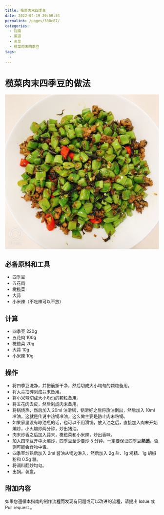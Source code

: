 ```yaml
---
title: 榄菜肉末四季豆
date: 2022-04-19 20:50:54
permalink: /pages/330c87/
categories:
  - 指南
  - 菜谱
  - 素菜
  - 榄菜肉末四季豆
tags:
  - 
---
```

# 榄菜肉末四季豆的做法

![榄菜肉末四季豆成品](/img/jpg/榄菜肉末四季豆.JPG)

## 必备原料和工具

* 四季豆
* 五花肉
* 橄榄菜
* 大蒜
* 小米辣（不吃辣可以不放）

## 计算

* 四季豆 220g
* 五花肉 100g
* 橄榄菜 20g
* 大蒜 10g
* 小米辣 10g

## 操作

* 将四季豆洗净，并把筋撕干净，然后切成大小均匀的颗粒备用。
* 将大蒜拍碎剁成蒜末备用。
* 将小米辣切成大小均匀的颗粒备用。
* 将五花肉去皮，然后剁成肉末备用。
* 将锅烧热，然后加入 20ml 油滑锅，锅滑好之后将热油倒出，然后加入 10ml 冷油，这就是传说中热锅冷油，这么做主要是防止肉末粘锅。
* 如果家里没有晾油瓶的话，也可以不用滑锅，放入油之后，直接加入肉末开始煸炒，小火煸炒两分钟，炒出猪油。
* 肉末炒香之后加入蒜末，橄榄菜和小米辣，炒出香味。
* 加入四季豆开中火煸炒，四季豆至少要炒 5 分钟，一定要保证四季豆**熟透**，否则可能会食物中毒。
* 四季豆炒熟后加入 2ml 酱油从锅边淋入，然后加入 2g 盐、1g 鸡精、1g 胡椒粉和 0.5g 糖。
* 将调料翻炒均匀。
* 出锅，装盘。

## 附加内容

如果您遵循本指南的制作流程而发现有问题或可以改进的流程，请提出 Issue 或 Pull request 。
